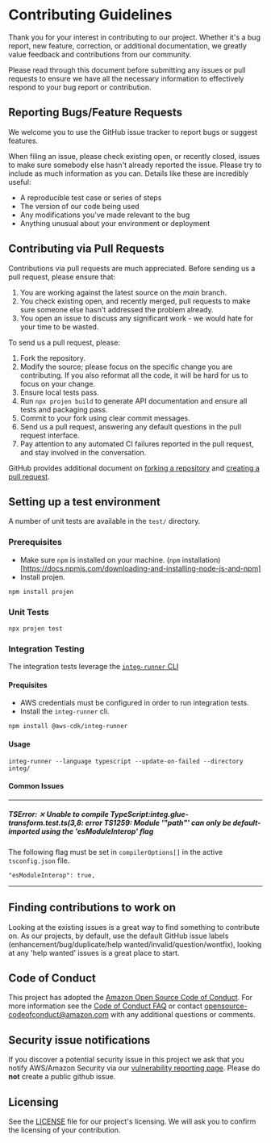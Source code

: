 # Contributing Guidelines

Thank you for your interest in contributing to our project. Whether it's a bug report, new feature, correction, or additional
documentation, we greatly value feedback and contributions from our community.

Please read through this document before submitting any issues or pull requests to ensure we have all the necessary
information to effectively respond to your bug report or contribution.


## Reporting Bugs/Feature Requests

We welcome you to use the GitHub issue tracker to report bugs or suggest features.

When filing an issue, please check existing open, or recently closed, issues to make sure somebody else hasn't already
reported the issue. Please try to include as much information as you can. Details like these are incredibly useful:

* A reproducible test case or series of steps
* The version of our code being used
* Any modifications you've made relevant to the bug
* Anything unusual about your environment or deployment


## Contributing via Pull Requests
Contributions via pull requests are much appreciated. Before sending us a pull request, please ensure that:

1. You are working against the latest source on the *main* branch.
2. You check existing open, and recently merged, pull requests to make sure someone else hasn't addressed the problem already.
3. You open an issue to discuss any significant work - we would hate for your time to be wasted.

To send us a pull request, please:

1. Fork the repository.
2. Modify the source; please focus on the specific change you are contributing. If you also reformat all the code, it will be hard for us to focus on your change.
3. Ensure local tests pass.
4. Run `npx projen build` to generate API documentation and ensure all tests and packaging pass.
4. Commit to your fork using clear commit messages.
5. Send us a pull request, answering any default questions in the pull request interface.
6. Pay attention to any automated CI failures reported in the pull request, and stay involved in the conversation.

GitHub provides additional document on [forking a repository](https://help.github.com/articles/fork-a-repo/) and
[creating a pull request](https://help.github.com/articles/creating-a-pull-request/).

## Setting up a test environment
A number of unit tests are available in the `test/` directory.

### Prerequisites
- Make sure `npm` is installed on your machine. (`npm` installation)[https://docs.npmjs.com/downloading-and-installing-node-js-and-npm]
- Install projen. 
```
npm install projen
```

### Unit Tests 
```
npx projen test
```


### Integration Testing 
The integration tests leverage the [`integ-runner` CLI ](https://github.com/aws/aws-cdk/tree/main/packages/%40aws-cdk/integ-runner)

#### Prequisites
- AWS credentials must be configured in order to run integration tests.
- Install the `integ-runner` cli.
```
npm install @aws-cdk/integ-runner
```

#### Usage 
```
integ-runner --language typescript --update-on-failed --directory integ/
```

#### Common Issues
---
##### **TSError: ⨯ Unable to compile TypeScript:integ.glue-transform.test.ts(3,8: error TS1259: Module '"path"' can only be default-imported using the 'esModuleInterop' flag**

The following flag must be set in `compilerOptions[]` in the active `tsconfig.json` file. 
```
"esModuleInterop": true,
```
---

## Finding contributions to work on
Looking at the existing issues is a great way to find something to contribute on. As our projects, by default, use the default GitHub issue labels (enhancement/bug/duplicate/help wanted/invalid/question/wontfix), looking at any 'help wanted' issues is a great place to start.


## Code of Conduct
This project has adopted the [Amazon Open Source Code of Conduct](https://aws.github.io/code-of-conduct).
For more information see the [Code of Conduct FAQ](https://aws.github.io/code-of-conduct-faq) or contact
opensource-codeofconduct@amazon.com with any additional questions or comments.


## Security issue notifications
If you discover a potential security issue in this project we ask that you notify AWS/Amazon Security via our [vulnerability reporting page](http://aws.amazon.com/security/vulnerability-reporting/). Please do **not** create a public github issue.


## Licensing

See the [LICENSE](LICENSE) file for our project's licensing. We will ask you to confirm the licensing of your contribution.
